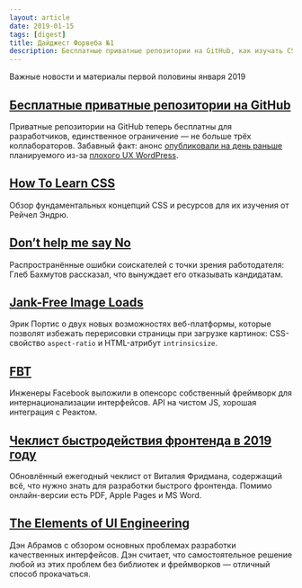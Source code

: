 ```yaml
---
layout: article
date: 2019-01-15
tags: [digest]
title: Дайджест Форвеба №1
description: Бесплатные приватные репозитории на GitHub, как изучать CSS, загрузка картинок без перерисовки, фреймворк для интернационализации от Facebook, чеклист быстродействия фронтенда в 2019 году, основные проблемы разработки интерфейсов
---
```

<p class="paragraph--lead">Важные новости и материалы первой половины января 2019</p>

## [Бесплатные приватные репозитории на GitHub](https://blog.github.com/2019-01-07-new-year-new-github/)

Приватные репозитории на GitHub теперь бесплатны для разработчиков, единственное ограничение — не больше трёх коллабораторов. Забавный факт: анонс [опубликовали на день раньше](https://mobile.twitter.com/matthewhughes/status/1082343527797977090) планируемого из-за [плохого UX WordPress](https://mobile.twitter.com/matthewhughes/status/1082325484678057984).

## [How To Learn CSS](https://www.smashingmagazine.com/2019/01/how-to-learn-css/)

Обзор фундаментальных концепций CSS и ресурсов для их изучения от Рейчел Эндрю.

## [Don’t help me say No](https://glebbahmutov.com/blog/dont-help-me-say-no/)

Распространённые ошибки соискателей с точки зрения работодателя: Глеб Бахмутов рассказал, что вынуждает его отказывать кандидатам.

## [Jank-Free Image Loads](https://24ways.org/2018/jank-free-image-loads/)

Эрик Портис о двух новых возможностях веб-платформы, которые позволят избежать перерисовки страницы при загрузке картинок: CSS-свойство `aspect-ratio` и HTML-атрибут `intrinsicsize`.

## [FBT](https://facebookincubator.github.io/fbt/)

Инженеры Facebook выложили в опенсорс собственный фреймворк для интернационализации интерфейсов. API на чистом JS, хорошая интеграция с Реактом.

## [Чеклист быстродействия фронтенда в 2019 году](https://www.smashingmagazine.com/2019/01/front-end-performance-checklist-2019-pdf-pages/)

Обновлённый ежегодный чеклист от Виталия Фридмана, содержащий всё, что нужно знать для разработки быстрого фронтенда. Помимо онлайн-версии есть PDF, Apple Pages
и MS Word.

## [The Elements of UI Engineering](https://overreacted.io/the-elements-of-ui-engineering/)

Дэн Абрамов с обзором основных проблемах разработки качественных интерфейсов. Дэн считает, что самостоятельное решение любой из этих проблем без библиотек и
фреймворков — отличный способ прокачаться.
